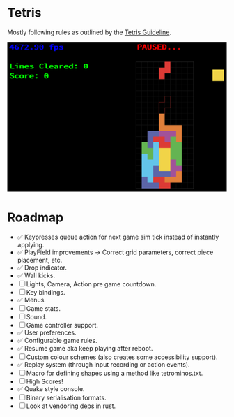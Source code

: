# Tetris
Mostly following rules as outlined by the [Tetris Guideline](https://tetris.fandom.com/wiki/Tetris_Guideline).

![Screenshot](screenshot.png)

# Roadmap
- ✅ Keypresses queue action for next game sim tick instead of instantly applying.
- ✅ PlayField improvements -> Correct grid parameters, correct piece placement, etc.
- ✅ Drop indicator.
- ✅ Wall kicks.
- ☐ Lights, Camera, Action pre game countdown.
- ☐ Key bindings.
- ✅ Menus.
- ☐ Game stats.
- ☐ Sound.
- ☐ Game controller support.
- ✅ User preferences.
- ✅ Configurable game rules.
- ✅ Resume game aka keep playing after reboot.
- ☐ Custom colour schemes (also creates some accessibility support).
- ✅ Replay system (through input recording or action events).
- ☐ Macro for defining shapes using a method like tetrominos.txt.
- ☐ High Scores!
- ✅ Quake style console.
- ☐ Binary serialisation formats.
- ☐ Look at vendoring deps in rust. 

